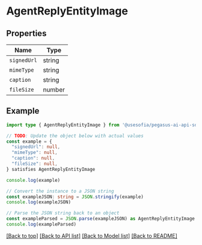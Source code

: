 
# AgentReplyEntityImage


## Properties

Name | Type
------------ | -------------
`signedUrl` | string
`mimeType` | string
`caption` | string
`fileSize` | number

## Example

```typescript
import type { AgentReplyEntityImage } from '@usesofia/pegasus-ai-api-sdk'

// TODO: Update the object below with actual values
const example = {
  "signedUrl": null,
  "mimeType": null,
  "caption": null,
  "fileSize": null,
} satisfies AgentReplyEntityImage

console.log(example)

// Convert the instance to a JSON string
const exampleJSON: string = JSON.stringify(example)
console.log(exampleJSON)

// Parse the JSON string back to an object
const exampleParsed = JSON.parse(exampleJSON) as AgentReplyEntityImage
console.log(exampleParsed)
```

[[Back to top]](#) [[Back to API list]](../README.md#api-endpoints) [[Back to Model list]](../README.md#models) [[Back to README]](../README.md)


